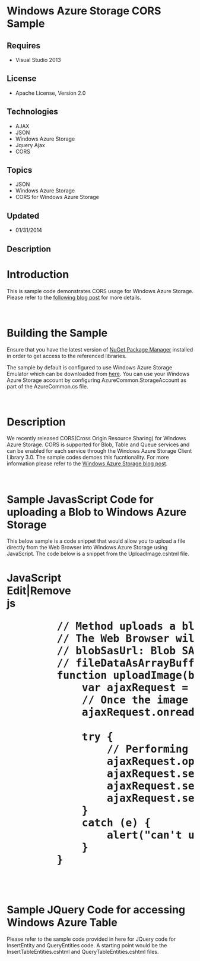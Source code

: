 # Windows Azure Storage CORS Sample
## Requires
- Visual Studio 2013
## License
- Apache License, Version 2.0
## Technologies
- AJAX
- JSON
- Windows Azure Storage
- Jquery Ajax
- CORS
## Topics
- JSON
- Windows Azure Storage
- CORS for Windows Azure Storage
## Updated
- 01/31/2014
## Description

<h1>Introduction</h1>
<p>This is sample code demonstrates CORS usage for Windows Azure Storage. Please refer to the
<a title="Windows Azure Storage: Introducing CORS" href="http://blogs.msdn.com/b/windowsazurestorage/archive/2014/02/01/windows-azure-storage-introducing-cors.aspx" target="_blank">
following blog post</a> for more details.</p>
<p>&nbsp;</p>
<h1>Building the Sample</h1>
<p>Ensure that you have the latest version of <a href="http://docs.nuget.org/docs/start-here/installing-nuget" target="_blank">
NuGet Package Manager</a> installed in order to get access to the referenced libraries.</p>
<p>The sample by default is configured to use Windows Azure Storage Emulator which can be downloaded from
<a href="http://blogs.msdn.com/b/windowsazurestorage/archive/2014/01/27/windows-azure-storage-emulator-2-2-1-preview-release-with-support-for-2013-08-15-version.aspx">
here</a>. You can use your Windows Azure Storage account by configuring AzureCommon.StorageAccount as part of the AzureCommon.cs file.</p>
<p>&nbsp;</p>
<h1>Description</h1>
<p>We recently released CORS(Cross Origin Resource Sharing) for Windows Azure Storage. CORS is supported for Blob, Table and Queue services and can be enabled for each service through the Windows Azure Storage Client Library 3.0. The sample codes demoes this
 fucntionality. For more information please refer to the <a title="Windows Azure Storage: Introducing CORS" href="http://blogs.msdn.com/b/windowsazurestorage/archive/2014/02/01/windows-azure-storage-introducing-cors.aspx">
Windows Azure Storage blog post</a>.</p>
<p>&nbsp;</p>
<h1>Sample JavasScript Code for uploading a Blob to Windows Azure Storage</h1>
<p>This below sample is a code snippet that would allow you to upload a file directly from the Web Browser into Windows Azure Storage using JavaScript. The code below is a snippet from the UploadImage.cshtml file.</p>
<h1>
<div class="scriptcode">
<div class="pluginEditHolder" pluginCommand="mceScriptCode">
<div class="title"><span>JavaScript</span></div>
<div class="pluginLinkHolder"><span class="pluginEditHolderLink">Edit</span>|<span class="pluginRemoveHolderLink">Remove</span></div>
<span class="hidden">js</span>

<div class="preview">
<pre class="js">&nbsp;&nbsp;&nbsp;&nbsp;&nbsp;&nbsp;&nbsp;&nbsp;<span class="js__sl_comment">//&nbsp;Method&nbsp;uploads&nbsp;a&nbsp;blob&nbsp;to&nbsp;Azure&nbsp;Storage&nbsp;by&nbsp;using&nbsp;a&nbsp;Blob&nbsp;SAS&nbsp;URL.</span>&nbsp;
&nbsp;&nbsp;&nbsp;&nbsp;&nbsp;&nbsp;&nbsp;&nbsp;<span class="js__sl_comment">//&nbsp;The&nbsp;Web&nbsp;Browser&nbsp;will&nbsp;add&nbsp;the&nbsp;necessary&nbsp;CORS&nbsp;headers&nbsp;and&nbsp;issue&nbsp;a&nbsp;preflight&nbsp;request&nbsp;if&nbsp;needed.</span>&nbsp;
&nbsp;&nbsp;&nbsp;&nbsp;&nbsp;&nbsp;&nbsp;&nbsp;<span class="js__sl_comment">//&nbsp;blobSasUrl:&nbsp;Blob&nbsp;SAS&nbsp;URL&nbsp;already&nbsp;obtained&nbsp;through&nbsp;an&nbsp;Ajax&nbsp;call&nbsp;to&nbsp;own&nbsp;service</span>&nbsp;
&nbsp;&nbsp;&nbsp;&nbsp;&nbsp;&nbsp;&nbsp;&nbsp;<span class="js__sl_comment">//&nbsp;fileDataAsArrayBuffer:&nbsp;an&nbsp;ArrayBuffer&nbsp;(Byte&nbsp;Array)&nbsp;containing&nbsp;the&nbsp;raw&nbsp;data&nbsp;of&nbsp;the&nbsp;file&nbsp;to&nbsp;be&nbsp;uploaded</span>&nbsp;
&nbsp;&nbsp;&nbsp;&nbsp;&nbsp;&nbsp;&nbsp;&nbsp;<span class="js__operator">function</span>&nbsp;uploadImage(blobSasUrl,&nbsp;fileDataAsArrayBuffer)&nbsp;<span class="js__brace">{</span>&nbsp;
&nbsp;&nbsp;&nbsp;&nbsp;&nbsp;&nbsp;&nbsp;&nbsp;&nbsp;&nbsp;&nbsp;&nbsp;<span class="js__statement">var</span>&nbsp;ajaxRequest&nbsp;=&nbsp;<span class="js__operator">new</span>&nbsp;XMLHttpRequest();&nbsp;
&nbsp;&nbsp;&nbsp;&nbsp;&nbsp;&nbsp;&nbsp;&nbsp;&nbsp;&nbsp;&nbsp;&nbsp;<span class="js__sl_comment">//&nbsp;Once&nbsp;the&nbsp;image&nbsp;is&nbsp;successfully&nbsp;upload,&nbsp;we&nbsp;will&nbsp;call&nbsp;render&nbsp;Image&nbsp;that&nbsp;would&nbsp;show&nbsp;the&nbsp;uploaded&nbsp;image</span>&nbsp;
&nbsp;&nbsp;&nbsp;&nbsp;&nbsp;&nbsp;&nbsp;&nbsp;&nbsp;&nbsp;&nbsp;&nbsp;ajaxRequest.onreadystatechange&nbsp;=&nbsp;<span class="js__operator">function</span>()&nbsp;<span class="js__brace">{</span><span class="js__statement">return</span>&nbsp;renderImage(ajaxRequest,&nbsp;blobSasUrl)<span class="js__brace">}</span>;&nbsp;
&nbsp;
&nbsp;&nbsp;&nbsp;&nbsp;&nbsp;&nbsp;&nbsp;&nbsp;&nbsp;&nbsp;&nbsp;&nbsp;<span class="js__statement">try</span>&nbsp;<span class="js__brace">{</span>&nbsp;
&nbsp;&nbsp;&nbsp;&nbsp;&nbsp;&nbsp;&nbsp;&nbsp;&nbsp;&nbsp;&nbsp;&nbsp;&nbsp;&nbsp;&nbsp;&nbsp;<span class="js__sl_comment">//&nbsp;Performing&nbsp;a&nbsp;PutBlob&nbsp;(BlockBlob)&nbsp;against&nbsp;storage</span>&nbsp;
&nbsp;&nbsp;&nbsp;&nbsp;&nbsp;&nbsp;&nbsp;&nbsp;&nbsp;&nbsp;&nbsp;&nbsp;&nbsp;&nbsp;&nbsp;&nbsp;ajaxRequest.open(<span class="js__string">'PUT'</span>,&nbsp;blobSasUrl,&nbsp;true);&nbsp;
&nbsp;&nbsp;&nbsp;&nbsp;&nbsp;&nbsp;&nbsp;&nbsp;&nbsp;&nbsp;&nbsp;&nbsp;&nbsp;&nbsp;&nbsp;&nbsp;ajaxRequest.setRequestHeader(<span class="js__string">'Content-Type'</span>,&nbsp;<span class="js__string">'image/jpeg'</span>);&nbsp;
&nbsp;&nbsp;&nbsp;&nbsp;&nbsp;&nbsp;&nbsp;&nbsp;&nbsp;&nbsp;&nbsp;&nbsp;&nbsp;&nbsp;&nbsp;&nbsp;ajaxRequest.setRequestHeader(<span class="js__string">'x-ms-blob-type'</span>,&nbsp;<span class="js__string">'BlockBlob'</span>);&nbsp;
&nbsp;&nbsp;&nbsp;&nbsp;&nbsp;&nbsp;&nbsp;&nbsp;&nbsp;&nbsp;&nbsp;&nbsp;&nbsp;&nbsp;&nbsp;&nbsp;ajaxRequest.send(fileDataAsArrayBuffer);&nbsp;
&nbsp;&nbsp;&nbsp;&nbsp;&nbsp;&nbsp;&nbsp;&nbsp;&nbsp;&nbsp;&nbsp;&nbsp;<span class="js__brace">}</span>&nbsp;
&nbsp;&nbsp;&nbsp;&nbsp;&nbsp;&nbsp;&nbsp;&nbsp;&nbsp;&nbsp;&nbsp;&nbsp;<span class="js__statement">catch</span>&nbsp;(e)&nbsp;<span class="js__brace">{</span>&nbsp;
&nbsp;&nbsp;&nbsp;&nbsp;&nbsp;&nbsp;&nbsp;&nbsp;&nbsp;&nbsp;&nbsp;&nbsp;&nbsp;&nbsp;&nbsp;&nbsp;alert(<span class="js__string">&quot;can't&nbsp;upload&nbsp;the&nbsp;image&nbsp;to&nbsp;server.\n&quot;</span>&nbsp;&#43;&nbsp;e.toString());&nbsp;
&nbsp;&nbsp;&nbsp;&nbsp;&nbsp;&nbsp;&nbsp;&nbsp;&nbsp;&nbsp;&nbsp;&nbsp;<span class="js__brace">}</span>&nbsp;
&nbsp;&nbsp;&nbsp;&nbsp;&nbsp;&nbsp;&nbsp;&nbsp;<span class="js__brace">}</span>&nbsp;
</pre>
</div>
</div>
</div>
<div class="endscriptcode">&nbsp;</div>
</h1>
<h1>Sample JQuery Code for accessing Windows Azure Table</h1>
<p>Please refer to the sample code provided in here for JQuery code for InsertEntity and QueryEntities code. A starting point would be the InsertTableEntities.cshtml and QueryTableEntities.cshtml files.</p>
